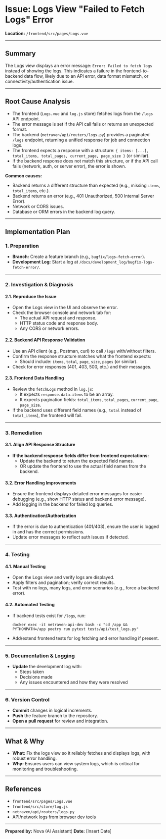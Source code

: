 # Issue: Logs View "Failed to Fetch Logs" Error

**Location:** `/frontend/src/pages/Logs.vue`

---

## Summary

The Logs view displays an error message:
`Error: Failed to fetch logs`
instead of showing the logs. This indicates a failure in the frontend-to-backend data flow, likely due to an API error, data format mismatch, or connectivity/authentication issue.

---

## Root Cause Analysis

- The frontend (`Logs.vue` and `log.js` store) fetches logs from the `/logs` API endpoint.
- The error message is set if the API call fails or returns an unexpected format.
- The backend (`netraven/api/routers/logs.py`) provides a paginated `/logs` endpoint, returning a unified response for job and connection logs.
- The frontend expects a response with a structure: `{ items: [...], total_items, total_pages, current_page, page_size }` (or similar).
- If the backend response does not match this structure, or if the API call fails (network, auth, or server error), the error is shown.

**Common causes:**
- Backend returns a different structure than expected (e.g., missing `items`, `total_items`, etc.).
- Backend returns an error (e.g., 401 Unauthorized, 500 Internal Server Error).
- Network or CORS issues.
- Database or ORM errors in the backend log query.

---

## Implementation Plan

### 1. Preparation

- **Branch:** Create a feature branch (e.g., `bugfix/logs-fetch-error`).
- **Development Log:** Start a log at `/docs/development_log/bugfix-logs-fetch-error/`.

---

### 2. Investigation & Diagnosis

#### 2.1. Reproduce the Issue

- Open the Logs view in the UI and observe the error.
- Check the browser console and network tab for:
  - The actual API request and response.
  - HTTP status code and response body.
  - Any CORS or network errors.

#### 2.2. Backend API Response Validation

- Use an API client (e.g., Postman, curl) to call `/logs` with/without filters.
- Confirm the response structure matches what the frontend expects:
  - Should include: `items`, `total`, `page`, `size`, `pages` (or similar).
- Check for error responses (401, 403, 500, etc.) and their messages.

#### 2.3. Frontend Data Handling

- Review the `fetchLogs` method in `log.js`:
  - It expects `response.data.items` to be an array.
  - It expects pagination fields: `total_items`, `total_pages`, `current_page`, `page_size`.
- If the backend uses different field names (e.g., `total` instead of `total_items`), the frontend will fail.

---

### 3. Remediation

#### 3.1. Align API Response Structure

- **If the backend response fields differ from frontend expectations:**
  - Update the backend to return the expected field names.
  - OR update the frontend to use the actual field names from the backend.

#### 3.2. Error Handling Improvements

- Ensure the frontend displays detailed error messages for easier debugging (e.g., show HTTP status and backend error message).
- Add logging in the backend for failed log queries.

#### 3.3. Authentication/Authorization

- If the error is due to authentication (401/403), ensure the user is logged in and has the correct permissions.
- Update error messages to reflect auth issues if detected.

---

### 4. Testing

#### 4.1. Manual Testing

- Open the Logs view and verify logs are displayed.
- Apply filters and pagination; verify correct results.
- Test with no logs, many logs, and error scenarios (e.g., force a backend error).

#### 4.2. Automated Testing

- If backend tests exist for `/logs`, run:
  ```
  docker exec -it netraven-api-dev bash -c "cd /app && PYTHONPATH=/app poetry run pytest tests/api/test_logs.py"
  ```
- Add/extend frontend tests for log fetching and error handling if present.

---

### 5. Documentation & Logging

- **Update** the development log with:
  - Steps taken
  - Decisions made
  - Any issues encountered and how they were resolved

---

### 6. Version Control

- **Commit** changes in logical increments.
- **Push** the feature branch to the repository.
- **Open a pull request** for review and integration.

---

## What & Why

- **What:** Fix the logs view so it reliably fetches and displays logs, with robust error handling.
- **Why:** Ensures users can view system logs, which is critical for monitoring and troubleshooting.

---

## References

- `frontend/src/pages/Logs.vue`
- `frontend/src/store/log.js`
- `netraven/api/routers/logs.py`
- API/network logs from browser dev tools

---

**Prepared by:** Nova (AI Assistant)
**Date:** [Insert Date] 